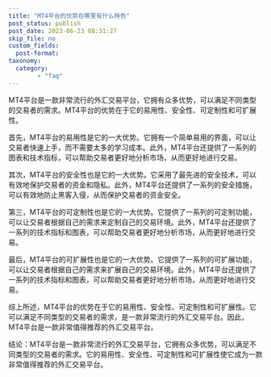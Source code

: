 ```yaml
---
title: "MT4平台的优势在哪里有什么特色"
post_status: publish
post_date: 2023-06-23 08:31:27
skip_file: no
custom_fields: 
  post-format: 
taxonomy:
  category:
        - "faq"
---
```


MT4平台是一款非常流行的外汇交易平台，它拥有众多优势，可以满足不同类型的交易者的需求。MT4平台的优势在于它的易用性、安全性、可定制性和可扩展性。

首先，MT4平台的易用性是它的一大优势。它拥有一个简单易用的界面，可以让交易者快速上手，而不需要太多的学习成本。此外，MT4平台还提供了一系列的图表和技术指标，可以帮助交易者更好地分析市场，从而更好地进行交易。

其次，MT4平台的安全性也是它的一大优势。它采用了最先进的安全技术，可以有效地保护交易者的资金和隐私。此外，MT4平台还提供了一系列的安全措施，可以有效地防止黑客入侵，从而保护交易者的资金安全。

第三，MT4平台的可定制性也是它的一大优势。它提供了一系列的可定制功能，可以让交易者根据自己的需求来定制自己的交易环境。此外，MT4平台还提供了一系列的技术指标和图表，可以帮助交易者更好地分析市场，从而更好地进行交易。

最后，MT4平台的可扩展性也是它的一大优势。它提供了一系列的可扩展功能，可以让交易者根据自己的需求来扩展自己的交易环境。此外，MT4平台还提供了一系列的技术指标和图表，可以帮助交易者更好地分析市场，从而更好地进行交易。

综上所述，MT4平台的优势在于它的易用性、安全性、可定制性和可扩展性。它可以满足不同类型的交易者的需求，是一款非常流行的外汇交易平台。因此，MT4平台是一款非常值得推荐的外汇交易平台。

结论：MT4平台是一款非常流行的外汇交易平台，它拥有众多优势，可以满足不同类型的交易者的需求。它的易用性、安全性、可定制性和可扩展性使它成为一款非常值得推荐的外汇交易平台。
